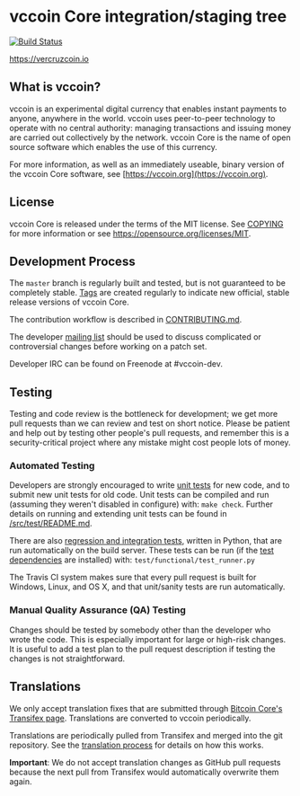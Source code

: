 vccoin Core integration/staging tree
=====================================

[![Build Status](https://travis-ci.org/vccoin-project/vccoin.svg?branch=master)](https://travis-ci.org/vccoin-project/vccoin)

https://vercruzcoin.io

What is vccoin?
----------------

vccoin is an experimental digital currency that enables instant payments to
anyone, anywhere in the world. vccoin uses peer-to-peer technology to operate
with no central authority: managing transactions and issuing money are carried
out collectively by the network. vccoin Core is the name of open source
software which enables the use of this currency.

For more information, as well as an immediately useable, binary version of
the vccoin Core software, see [https://vccoin.org](https://vccoin.org).

License
-------

vccoin Core is released under the terms of the MIT license. See [COPYING](COPYING) for more
information or see https://opensource.org/licenses/MIT.

Development Process
-------------------

The `master` branch is regularly built and tested, but is not guaranteed to be
completely stable. [Tags](https://github.com/vccoin-project/vccoin/tags) are created
regularly to indicate new official, stable release versions of vccoin Core.

The contribution workflow is described in [CONTRIBUTING.md](CONTRIBUTING.md).

The developer [mailing list](https://groups.google.com/forum/#!forum/vccoin-dev)
should be used to discuss complicated or controversial changes before working
on a patch set.

Developer IRC can be found on Freenode at #vccoin-dev.

Testing
-------

Testing and code review is the bottleneck for development; we get more pull
requests than we can review and test on short notice. Please be patient and help out by testing
other people's pull requests, and remember this is a security-critical project where any mistake might cost people
lots of money.

### Automated Testing

Developers are strongly encouraged to write [unit tests](src/test/README.md) for new code, and to
submit new unit tests for old code. Unit tests can be compiled and run
(assuming they weren't disabled in configure) with: `make check`. Further details on running
and extending unit tests can be found in [/src/test/README.md](/src/test/README.md).

There are also [regression and integration tests](/test), written
in Python, that are run automatically on the build server.
These tests can be run (if the [test dependencies](/test) are installed) with: `test/functional/test_runner.py`

The Travis CI system makes sure that every pull request is built for Windows, Linux, and OS X, and that unit/sanity tests are run automatically.

### Manual Quality Assurance (QA) Testing

Changes should be tested by somebody other than the developer who wrote the
code. This is especially important for large or high-risk changes. It is useful
to add a test plan to the pull request description if testing the changes is
not straightforward.

Translations
------------

We only accept translation fixes that are submitted through [Bitcoin Core's Transifex page](https://www.transifex.com/projects/p/bitcoin/).
Translations are converted to vccoin periodically.

Translations are periodically pulled from Transifex and merged into the git repository. See the
[translation process](doc/translation_process.md) for details on how this works.

**Important**: We do not accept translation changes as GitHub pull requests because the next
pull from Transifex would automatically overwrite them again.
